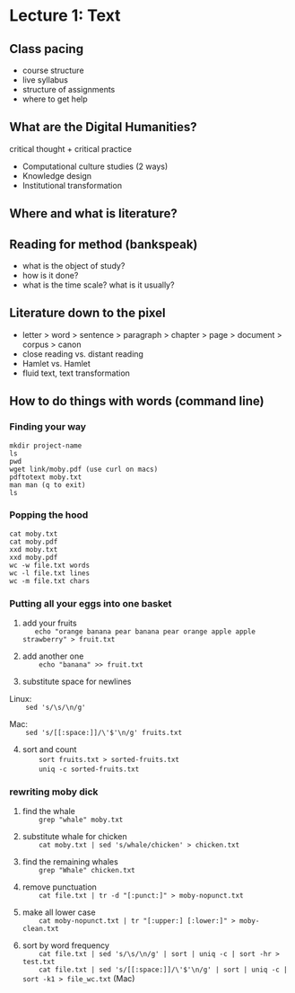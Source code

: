 # Lecture 1: Text

## Class pacing

- course structure
- live syllabus
- structure of assignments
- where to get help

## What are the Digital Humanities?

critical thought + critical practice

- Computational culture studies (2 ways)
- Knowledge design
- Institutional transformation

## Where and what is literature?

## Reading for method (bankspeak)

- what is the object of study?
- how is it done?
- what is the time scale? what is it usually?

## Literature down to the pixel

- letter > word > sentence > paragraph > chapter > page > document > corpus >
canon
- close reading vs. distant reading
- Hamlet vs. Hamlet
- fluid text, text transformation

## How to do things with words (command line)

### Finding your way
```
mkdir project-name
ls
pwd
wget link/moby.pdf (use curl on macs)
pdftotext moby.txt
man man (q to exit)
ls
```

### Popping the hood
```
cat moby.txt
cat moby.pdf
xxd moby.txt
xxd moby.pdf
wc -w file.txt words
wc -l file.txt lines
wc -m file.txt chars
```

### Putting all your eggs into one basket

1. add your fruits  
`   echo "orange banana pear banana pear orange apple apple strawberry" >
fruit.txt`

2. add another one  
`    echo "banana" >> fruit.txt`

3. substitute space for newlines   

Linux:  
`    sed 's/\s/\n/g'`  

Mac:  
`    sed 's/[[:space:]]/\'$'\n/g' fruits.txt`

4. sort and count  
`    sort fruits.txt > sorted-fruits.txt`  
`    uniq -c sorted-fruits.txt`  

### rewriting moby dick  

1. find the whale  
`    grep "whale" moby.txt`

2. substitute whale for chicken  
`    cat moby.txt | sed 's/whale/chicken' > chicken.txt`

3. find the remaining whales  
`    grep "Whale" chicken.txt`

4. remove punctuation  
`    cat file.txt | tr -d "[:punct:]" > moby-nopunct.txt`

5. make all lower case  
`    cat moby-nopunct.txt | tr "[:upper:] [:lower:]" > moby-clean.txt`

6. sort by word frequency  
`    cat file.txt | sed 's/\s/\n/g' | sort | uniq -c | sort -hr > test.txt`  
`    cat file.txt | sed 's/[[:space:]]/\'$'\n/g' | sort | uniq -c | sort -k1 >
file_wc.txt` (Mac)
